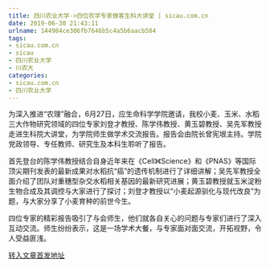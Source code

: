 ```yaml
---
title: 四川农业大学->四位农学专家做客生科大讲堂 | sicau.com.cn
date: 2019-06-30 21:43:11
urlname: 144984ce306fb7646b5c4a5b6aacb584
tags: 
- sicau.com.cn
- sicau
- 四川农业大学
- 川农大
categories:
- sicau.com.cn
- 四川农业大学
---
```



为深入推进“农理”融合，6月27日，应生命科学学院邀请，我校小麦、玉米、水稻三大作物研究领域的四位专家刘登才教授、陈学伟教授、黄玉碧教授、吴先军教授走进生科院大讲堂，为学院师生做学术交流报告。报告会由院长曾宪垠主持。学院党政领导、专任教师、研究生及本科生聆听了报告。

首先登台的陈学伟教授结合自身近年来在《Cell》《Science》和《PNAS》等国际顶尖期刊发表的最新成果对水稻抗“癌”的遗传机制进行了详细讲解；吴先军教授全面介绍了团队对重穗型杂交水稻相关基因的最新研究进展；黄玉碧教授就玉米淀粉生物合成及其调控与大家进行了探讨；刘登才教授以“小麦起源驯化与现代改良”为题，与大家分享了小麦育种的前世今生。

四位专家的精彩报告吸引了与会师生，他们就各自关心的问题与专家们进行了深入互动交流。师生纷纷表示，这是一场学术大餐，与专家面对面交流，开拓视野，令人受益匪浅。





[转入文章首发地址](https://news.sicau.edu.cn/info/1078/52359.htm)